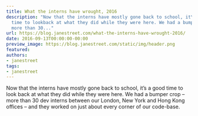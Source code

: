 ```yaml
---
title: What the interns have wrought, 2016
description: "Now that the interns have mostly gone back to school, it\u2019s a good
  time to lookback at what they did while they were here. We had a bumper crop \u2013
  more than 30..."
url: https://blog.janestreet.com/what-the-interns-have-wrought-2016/
date: 2016-09-13T00:00:00-00:00
preview_image: https://blog.janestreet.com/static/img/header.png
featured:
authors:
- janestreet
tags:
- janestreet
---
```


<p>Now that the interns have mostly gone back to school, it&rsquo;s a good time to look
back at what they did while they were here. We had a bumper crop &ndash; more than 30
dev interns between our London, New York and Hong Kong offices &ndash; and they
worked on just about every corner of our code-base.</p>


